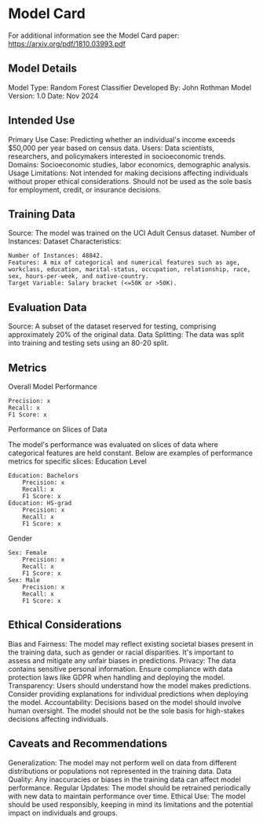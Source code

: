 # Model Card

For additional information see the Model Card paper: https://arxiv.org/pdf/1810.03993.pdf



## Model Details

Model Type: Random Forest Classifier
Developed By: John Rothman
Model Version: 1.0
Date: Nov 2024

## Intended Use

Primary Use Case: Predicting whether an individual's income exceeds $50,000 per year based on census data.
Users: Data scientists, researchers, and policymakers interested in socioeconomic trends.
Domains: Socioeconomic studies, labor economics, demographic analysis.
Usage Limitations: Not intended for making decisions affecting individuals without proper ethical considerations. Should not be used as the sole basis for employment, credit, or insurance decisions.

## Training Data

Source: The model was trained on the UCI Adult Census dataset.
Number of Instances: 
Dataset Characteristics:

    Number of Instances: 48842.
    Features: A mix of categorical and numerical features such as age, workclass, education, marital-status, occupation, relationship, race, sex, hours-per-week, and native-country.
    Target Variable: Salary bracket (<=50K or >50K).


## Evaluation Data

Source: A subset of the dataset reserved for testing, comprising approximately 20% of the original data.
Data Splitting: The data was split into training and testing sets using an 80-20 split.

## Metrics

Overall Model Performance

    Precision: x
    Recall: x
    F1 Score: x


Performance on Slices of Data

The model's performance was evaluated on slices of data where categorical features are held constant. Below are examples of performance metrics for specific slices:
Education Level

    Education: Bachelors
        Precision: x
        Recall: x
        F1 Score: x
    Education: HS-grad
        Precision: x
        Recall: x
        F1 Score: x

Gender

    Sex: Female
        Precision: x
        Recall: x
        F1 Score: x
    Sex: Male
        Precision: x
        Recall: x
        F1 Score: x

## Ethical Considerations

Bias and Fairness: The model may reflect existing societal biases present in the training data, such as gender or racial disparities. It's important to assess and mitigate any unfair biases in predictions.
Privacy: The data contains sensitive personal information. Ensure compliance with data protection laws like GDPR when handling and deploying the model.
Transparency: Users should understand how the model makes predictions. Consider providing explanations for individual predictions when deploying the model.
Accountability: Decisions based on the model should involve human oversight. The model should not be the sole basis for high-stakes decisions affecting individuals.

## Caveats and Recommendations

Generalization: The model may not perform well on data from different distributions or populations not represented in the training data.
Data Quality: Any inaccuracies or biases in the training data can affect model performance.
Regular Updates: The model should be retrained periodically with new data to maintain performance over time.
Ethical Use: The model should be used responsibly, keeping in mind its limitations and the potential impact on individuals and groups.